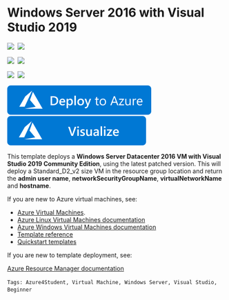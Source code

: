 # Windows Server 2016 with Visual Studio 2019

<IMG SRC="https://azurequickstartsservice.blob.core.windows.net/badges/101-vm-simple-windows-visualstudio2019/PublicLastTestDate.svg" />&nbsp;
<IMG SRC="https://azurequickstartsservice.blob.core.windows.net/badges/101-vm-simple-windows-visualstudio2019/PublicDeployment.svg" />&nbsp;

<IMG SRC="https://azurequickstartsservice.blob.core.windows.net/badges/101-vm-simple-windows-visualstudio2019/FairfaxLastTestDate.svg" />&nbsp;
<IMG SRC="https://azurequickstartsservice.blob.core.windows.net/badges/101-vm-simple-windows-visualstudio2019/FairfaxDeployment.svg" />&nbsp;

<IMG SRC="https://azurequickstartsservice.blob.core.windows.net/badges/101-vm-simple-windows-visualstudio2019/BestPracticeResult.svg" />&nbsp;
<IMG SRC="https://azurequickstartsservice.blob.core.windows.net/badges/101-vm-simple-windows-visualstudio2019/CredScanResult.svg" />&nbsp;

<a href="https://portal.azure.com/#create/Microsoft.Template/uri/https%3A%2F%2Fraw.githubusercontent.com%2FAzure%2Fazure-quickstart-templates%2Fmaster%2F101-vm-simple-windows-visualstudio2019%2Fazuredeploy.json" target="_blank">
<img src="https://raw.githubusercontent.com/Azure/azure-quickstart-templates/master/1-CONTRIBUTION-GUIDE/images/deploytoazure.svg?sanitize=true"/>
</a><a href="http://armviz.io/#/?load=https%3A%2F%2Fraw.githubusercontent.com%2FAzure%2Fazure-quickstart-templates%2Fmaster%2F101-vm-simple-windows-visualstudio2019%2Fazuredeploy.json" target="_blank">
<img src="https://raw.githubusercontent.com/Azure/azure-quickstart-templates/master/1-CONTRIBUTION-GUIDE/images/visualizebutton.svg?sanitize=true"/>
</a>

This template deploys a **Windows Server Datacenter 2016 VM with Visual Studio 2019 Community Edition**, using the latest patched version. This will deploy a Standard_D2_v2 size VM in the resource group location and return the **admin user name**, **networkSecurityGroupName**, **virtualNetworkName** and **hostname**.

If you are new to Azure virtual machines, see:

- [Azure Virtual Machines](https://azure.microsoft.com/services/virtual-machines/).
- [Azure Linux Virtual Machines documentation](https://docs.microsoft.com/azure/virtual-machines/linux/)
- [Azure Windows Virtual Machines documentation](https://docs.microsoft.com/azure/virtual-machines/windows/)
- [Template reference](https://docs.microsoft.com/azure/templates/microsoft.compute/allversions)
- [Quickstart templates](https://azure.microsoft.com/resources/templates/?resourceType=Microsoft.Compute&pageNumber=1&sort=Popular)

If you are new to template deployment, see:

[Azure Resource Manager documentation](https://docs.microsoft.com/azure/azure-resource-manager/)

`Tags: Azure4Student, Virtual Machine, Windows Server, Visual Studio, Beginner`  
